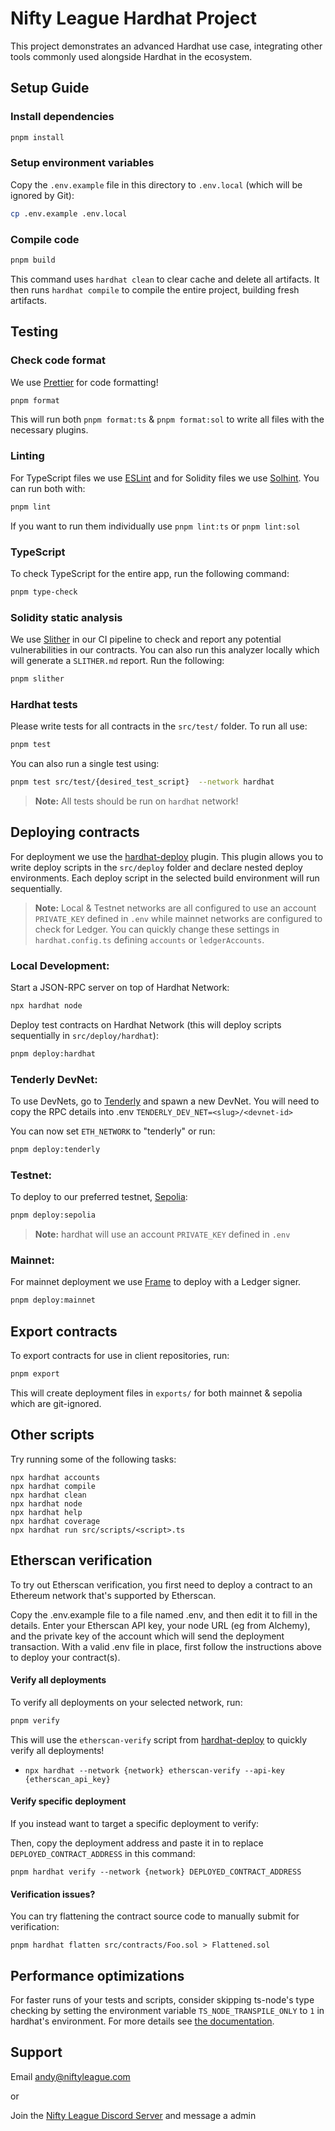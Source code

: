 # Nifty League Hardhat Project

This project demonstrates an advanced Hardhat use case, integrating other tools commonly used alongside Hardhat in the ecosystem.

## Setup Guide

### Install dependencies

```bash
pnpm install
```

### Setup environment variables

Copy the `.env.example` file in this directory to `.env.local` (which will be ignored by Git):

```bash
cp .env.example .env.local
```

### Compile code

```bash
pnpm build
```

This command uses `hardhat clean` to clear cache and delete all artifacts. It then runs `hardhat compile` to compile the entire project, building fresh artifacts.

## Testing

### Check code format

We use [Prettier](https://prettier.io/) for code formatting!

```bash
pnpm format
```

This will run both `pnpm format:ts` & `pnpm format:sol` to write all files with the necessary plugins.

### Linting

For TypeScript files we use [ESLint](https://eslint.org/) and for Solidity files we use [Solhint](https://protofire.io/projects/solhint). You can run both with:

```bash
pnpm lint
```

If you want to run them individually use `pnpm lint:ts` or `pnpm lint:sol`

### TypeScript

To check TypeScript for the entire app, run the following command:

```bash
pnpm type-check
```

### Solidity static analysis

We use [Slither](https://github.com/crytic/slither) in our CI pipeline to check and report any potential vulnerabilities in our contracts. You can also run this analyzer locally which will generate a `SLITHER.md` report. Run the following:

```bash
pnpm slither
```

### Hardhat tests

Please write tests for all contracts in the `src/test/` folder. To run all use:

```bash
pnpm test
```

You can also run a single test using:

```bash
pnpm test src/test/{desired_test_script}  --network hardhat
```

> **Note:**
> All tests should be run on `hardhat` network!

## Deploying contracts

For deployment we use the [hardhat-deploy](https://github.com/wighawag/hardhat-deploy) plugin. This plugin allows you to write deploy scripts in the `src/deploy` folder and declare nested deploy environments. Each deploy script in the selected build environment will run sequentially.

> **Note:** Local & Testnet networks are all configured to use an account `PRIVATE_KEY` defined in `.env` while mainnet networks are configured to check for Ledger. You can quickly change these settings in `hardhat.config.ts` defining `accounts` or `ledgerAccounts`.

### Local Development:

Start a JSON-RPC server on top of Hardhat Network:

```bash
npx hardhat node
```

Deploy test contracts on Hardhat Network (this will deploy scripts sequentially in `src/deploy/hardhat`):

```bash
pnpm deploy:hardhat
```

### Tenderly DevNet:

To use DevNets, go to [Tenderly](https://tenderly.co/devnets) and spawn a new DevNet. You will need to copy the RPC details into .env `TENDERLY_DEV_NET=<slug>/<devnet-id>`

You can now set `ETH_NETWORK` to "tenderly" or run:

```bash
pnpm deploy:tenderly
```

### Testnet:

To deploy to our preferred testnet, [Sepolia](https://www.alchemy.com/faucets/ethereum-sepolia):

```bash
pnpm deploy:sepolia
```

> **Note:** hardhat will use an account `PRIVATE_KEY` defined in `.env`

### Mainnet:

For mainnet deployment we use [Frame](https://frame.sh/) to deploy with a Ledger signer.

```bash
pnpm deploy:mainnet
```

## Export contracts

To export contracts for use in client repositories, run:

```bash
pnpm export
```

This will create deployment files in `exports/` for both mainnet & sepolia which are git-ignored.

## Other scripts

Try running some of the following tasks:

```shell
npx hardhat accounts
npx hardhat compile
npx hardhat clean
npx hardhat node
npx hardhat help
npx hardhat coverage
npx hardhat run src/scripts/<script>.ts
```

## Etherscan verification

To try out Etherscan verification, you first need to deploy a contract to an Ethereum network that's supported by Etherscan.

Copy the .env.example file to a file named .env, and then edit it to fill in the details. Enter your Etherscan API key, your node URL (eg from Alchemy), and the private key of the account which will send the deployment transaction. With a valid .env file in place, first follow the instructions above to deploy your contract(s).

#### Verify all deployments

To verify all deployments on your selected network, run:

```bash
pnpm verify
```

This will use the `etherscan-verify` script from [hardhat-deploy](https://github.com/wighawag/hardhat-deploy?tab=readme-ov-file#4-hardhat-etherscan-verify) to quickly verify all deployments!

- `npx hardhat --network {network} etherscan-verify --api-key {etherscan_api_key}`

#### Verify specific deployment

If you instead want to target a specific deployment to verify:

Then, copy the deployment address and paste it in to replace `DEPLOYED_CONTRACT_ADDRESS` in this command:

```shell
pnpm hardhat verify --network {network} DEPLOYED_CONTRACT_ADDRESS
```

#### Verification issues?

You can try flattening the contract source code to manually submit for verification:

```shell
pnpm hardhat flatten src/contracts/Foo.sol > Flattened.sol
```

## Performance optimizations

For faster runs of your tests and scripts, consider skipping ts-node's type checking by setting the environment variable `TS_NODE_TRANSPILE_ONLY` to `1` in hardhat's environment. For more details see [the documentation](https://hardhat.org/guides/typescript.html#performance-optimizations).

## Support

Email [andy@niftyleague.com](mailto:andy@niftyleague.com)

or

Join the [Nifty League Discord Server](https://discord.gg/niftyleague) and message a admin
